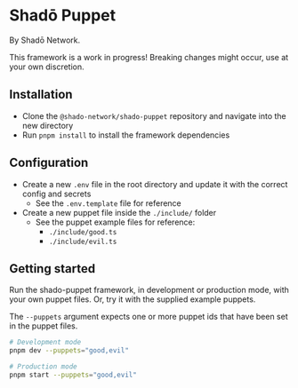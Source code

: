 # Shadō Puppet

By Shadō Network.

This framework is a work in progress! Breaking changes might occur, use at your own discretion.

## Installation

- Clone the `@shado-network/shado-puppet` repository and navigate into the new directory
- Run `pnpm install` to install the framework dependencies

## Configuration

- Create a new `.env` file in the root directory and update it with the correct config and secrets
  - See the `.env.template` file for reference
- Create a new puppet file inside the `./include/` folder
  - See the puppet example files for reference:
    - `./include/good.ts`
    - `./include/evil.ts`

## Getting started

Run the shado-puppet framework, in development or production mode, with your own puppet files. Or, try it with the supplied example puppets.

The `--puppets` argument expects one or more puppet ids that have been set in the puppet files.

```sh
# Development mode
pnpm dev --puppets="good,evil"

# Production mode
pnpm start --puppets="good,evil"
```
